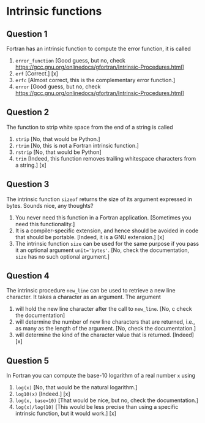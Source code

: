 # Intrinsic functions

## Question 1

Fortran has an intrinsic function to compute the error function, it is  called
1. `error_function` [Good guess, but no, check https://gcc.gnu.org/onlinedocs/gfortran/Intrinsic-Procedures.html]
1. `erf` [Correct.] [x]
1. `erfc` [Almost correct, this is the complementary error function.]
1. `error` [Good guess, but no, check https://gcc.gnu.org/onlinedocs/gfortran/Intrinsic-Procedures.html]


## Question 2

The function to strip white space from the end of a string is called
1. `strip` [No, that would be Python.]
1. `rtrim` [No, this is not a Fortran intrinsic function.]
1. `rstrip` [No, that would be Python]
1. `trim` [Indeed, this function removes trailing whitespace characters from a string.] [x]


## Question 3

The intrinsic function `sizeof` returns the size of its argument expressed in bytes.  Sounds nice, any thoughts?
1. You never need this function in a Fortran application. [Sometimes you need this functionality.]
1. It is a compiler-specific extension, and hence should be avoided in code that should be portable. [Indeed, it is a GNU extension.] [x]
1. The intrinsic function `size` can be used for the same purpose if you pass it an optional argument `unit='bytes'`. [No, check the documentation, `size` has no such optional argument.]


## Question 4

The intrinsic procedure `new_line` can be used to retrieve a new line character.  It takes a character as an argument.  The argument
1. will hold the new line character after the call to `new_line`. [No, c check the documentation]
1. will determine the number of new line characters that are returned, i.e., as many as the length of the argument. [No, check the documentation.]
1. will determine the kind of the character value that is returned. [Indeed] [x]


## Question 5

In Fortran you can compute the base-10 logarithm of a real number `x` using
1. `log(x)` [No, that would be the natural logarithm.]
1. `log10(x)` [Indeed.] [x]
1. `log(x, base=10)` [That would be nice, but no, check the documentation.]
1. `log(x)/log(10)` [This would be less precise than using a specific intrinsic function, but it would work.] [x]
